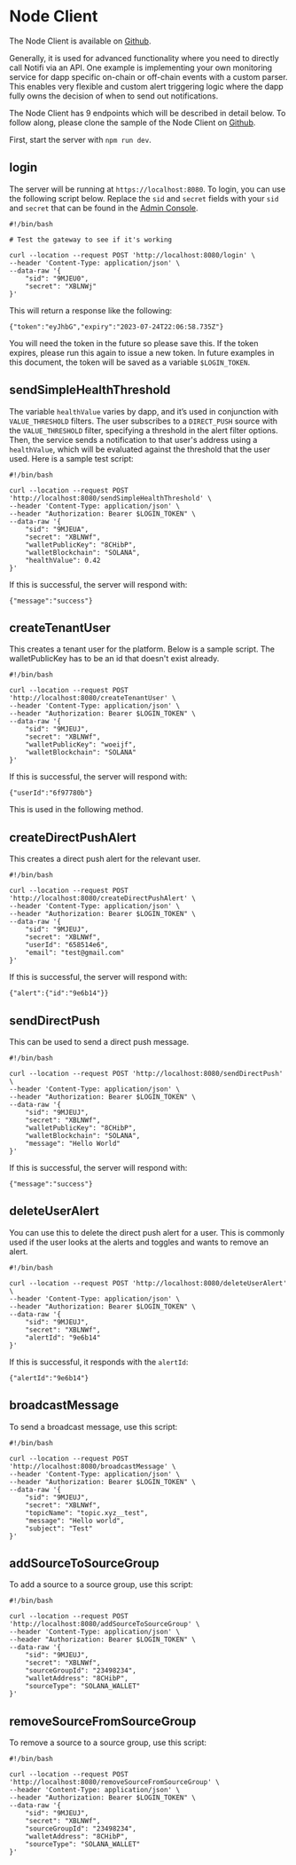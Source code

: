 # Node Client

The Node Client is available on [Github](https://github.com/notifi-network/notifi-sdk-ts/tree/main/packages/notifi-node).

Generally, it is used for advanced functionality where you need to directly
call Notifi via an API. One example is implementing your own monitoring
service for dapp specific on-chain or off-chain events with a custom parser.
This enables very flexible and custom alert triggering logic where the dapp
fully owns the decision of when to send out notifications.

The Node Client has 9 endpoints which will be described in detail below.
To follow along, please clone the sample of the Node Client on
[Github](https://github.com/notifi-network/notifi-sdk-ts/tree/main/packages/notifi-node-sample).

First, start the server with `npm run dev`.

## login

The server will be running at `https://localhost:8080`. To login, you can use the following script below.
Replace the `sid` and `secret` fields with your `sid` and `secret` that can be found in the
[Admin Console](https://admin.dev.notifi.network/).

```
#!/bin/bash

# Test the gateway to see if it's working

curl --location --request POST 'http://localhost:8080/login' \
--header 'Content-Type: application/json' \
--data-raw '{
    "sid": "9MJEU0",
    "secret": "XBLNWj"
}'
```

This will return a response like the following:

```
{"token":"eyJhbG","expiry":"2023-07-24T22:06:58.735Z"}
```

You will need the token in the future so please save this. If the token
expires, please run this again to issue a new token. In future examples in this
document, the token will be saved as a variable `$LOGIN_TOKEN`.

## sendSimpleHealthThreshold

The variable `healthValue` varies by dapp, and it’s used in conjunction with
`VALUE_THRESHOLD` filters. The user subscribes to a `DIRECT_PUSH` source with
the `VALUE_THRESHOLD` filter, specifying a threshold in the alert filter
options. Then, the service sends a notification to that user's address using a
`healthValue`, which will be evaluated against the threshold that the user
used. Here is a sample test script:

```
#!/bin/bash

curl --location --request POST 'http://localhost:8080/sendSimpleHealthThreshold' \
--header 'Content-Type: application/json' \
--header "Authorization: Bearer $LOGIN_TOKEN" \
--data-raw '{
    "sid": "9MJEUA",
    "secret": "XBLNWf",
    "walletPublicKey": "8CHibP",
    "walletBlockchain": "SOLANA",
    "healthValue": 0.42
}'
```

If this is successful, the server will respond with:

```
{"message":"success"}
```

## createTenantUser

This creates a tenant user for the platform. Below is a sample script.
The walletPublicKey has to be an id that doesn't exist already.

```
#!/bin/bash

curl --location --request POST 'http://localhost:8080/createTenantUser' \
--header 'Content-Type: application/json' \
--header "Authorization: Bearer $LOGIN_TOKEN" \
--data-raw '{
    "sid": "9MJEUJ",
    "secret": "XBLNWf",
    "walletPublicKey": "woeijf",
    "walletBlockchain": "SOLANA"
}'
```

If this is successful, the server will respond with:

```
{"userId":"6f97780b"}
```

This is used in the following method.

## createDirectPushAlert

This creates a direct push alert for the relevant user.

```
#!/bin/bash

curl --location --request POST 'http://localhost:8080/createDirectPushAlert' \
--header 'Content-Type: application/json' \
--header "Authorization: Bearer $LOGIN_TOKEN" \
--data-raw '{
    "sid": "9MJEUJ",
    "secret": "XBLNWf",
    "userId": "658514e6",
    "email": "test@gmail.com"
}'
```

If this is successful, the server will respond with:

```
{"alert":{"id":"9e6b14"}}
```

## sendDirectPush

This can be used to send a direct push message.

```
#!/bin/bash

curl --location --request POST 'http://localhost:8080/sendDirectPush' \
--header 'Content-Type: application/json' \
--header "Authorization: Bearer $LOGIN_TOKEN" \
--data-raw '{
    "sid": "9MJEUJ",
    "secret": "XBLNWf",
    "walletPublicKey": "8CHibP",
    "walletBlockchain": "SOLANA",
    "message": "Hello World"
}'
```

If this is successful, the server will respond with:

```
{"message":"success"}
```


## deleteUserAlert

You can use this to delete the direct push alert for a user. This is commonly
used if the user looks at the alerts and toggles and wants to remove an alert.

```
#!/bin/bash

curl --location --request POST 'http://localhost:8080/deleteUserAlert' \
--header 'Content-Type: application/json' \
--header "Authorization: Bearer $LOGIN_TOKEN" \
--data-raw '{
    "sid": "9MJEUJ",
    "secret": "XBLNWf",
    "alertId": "9e6b14"
}'
```

If this is successful, it responds with the `alertId`:

```
{"alertId":"9e6b14"}
```

## broadcastMessage

To send a broadcast message, use this script:

```
#!/bin/bash

curl --location --request POST 'http://localhost:8080/broadcastMessage' \
--header 'Content-Type: application/json' \
--header "Authorization: Bearer $LOGIN_TOKEN" \
--data-raw '{
    "sid": "9MJEUJ",
    "secret": "XBLNWf",
    "topicName": "topic.xyz__test",
    "message": "Hello world",
    "subject": "Test"
}'
```

## addSourceToSourceGroup

To add a source to a source group, use this script:

```
#!/bin/bash

curl --location --request POST 'http://localhost:8080/addSourceToSourceGroup' \
--header 'Content-Type: application/json' \
--header "Authorization: Bearer $LOGIN_TOKEN" \
--data-raw '{
    "sid": "9MJEUJ",
    "secret": "XBLNWf",
    "sourceGroupId": "23498234",
    "walletAddress": "8CHibP",
    "sourceType": "SOLANA_WALLET"
}'
```


## removeSourceFromSourceGroup

To remove a source to a source group, use this script:

```
#!/bin/bash

curl --location --request POST 'http://localhost:8080/removeSourceFromSourceGroup' \
--header 'Content-Type: application/json' \
--header "Authorization: Bearer $LOGIN_TOKEN" \
--data-raw '{
    "sid": "9MJEUJ",
    "secret": "XBLNWf",
    "sourceGroupId": "23498234",
    "walletAddress": "8CHibP",
    "sourceType": "SOLANA_WALLET"
}'
```


